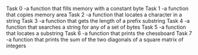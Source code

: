 Task 0 -a function that fills memory with a constant byte
Task 1 -a function that copies memory area
Task 2 -a function that locates a character in a string
Task 3 -a function that gets the length of a prefix substring
Task 4 -a function that searches a string for any of a set of bytes
Task 5 -a function that locates a substring
Task 6 -a function that prints the chessboard
Task 7 -a function that prints the sum of the two diagonals of a square matrix of integers
